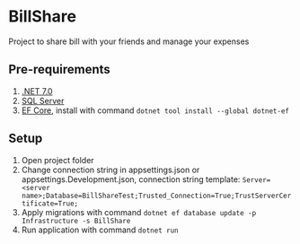 # BillShare

Project to share bill with your friends and manage your expenses

## Pre-requirements
1. [.NET 7.0](https://dotnet.microsoft.com/en-us/download/dotnet/7.0)
2. [SQL Server](https://www.microsoft.com/en-us/sql-server/sql-server-downloads)
3. [EF Core](https://learn.microsoft.com/en-us/ef/core/cli/dotnet), install with command `dotnet tool install --global dotnet-ef`

## Setup
1. Open project folder
2. Change connection string in appsettings.json or appsettings.Development.json, connection string template: `Server=<server name>;Database=BillShareTest;Trusted_Connection=True;TrustServerCertificate=True;`
3. Apply migrations with command `dotnet ef database update -p Infrastructure -s BillShare`
4. Run application with command `dotnet run`
